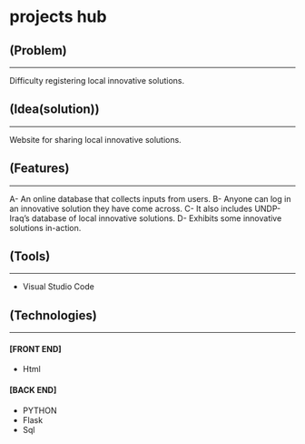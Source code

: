 
# projects hub

## (Problem)
---
Difficulty registering local innovative solutions.


## (Idea(solution))
---
Website for sharing local innovative solutions.

## (Features)
---
A- An online database that collects inputs from users.
B- Anyone can log in an innovative solution they have come across.
C- It also includes UNDP-Iraq’s database of local innovative solutions.
D- Exhibits some innovative solutions in-action.

## (Tools)
---
* Visual Studio Code

## (Technologies)
---
#### [FRONT END]
* Html

#### [BACK END]
* PYTHON
* Flask
* Sql
